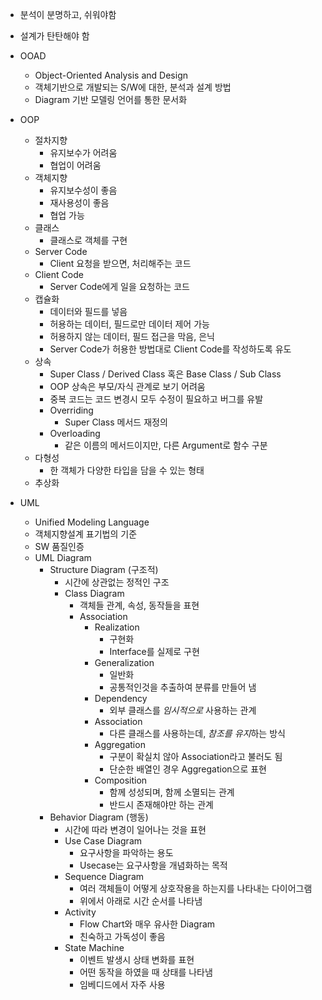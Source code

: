 - 분석이 분명하고, 쉬워야함
- 설계가 탄탄해야 함

- OOAD

  - Object-Oriented Analysis and Design
  - 객체기반으로 개발되는 S/W에 대한, 분석과 설계 방법
  - Diagram 기반 모델링 언어를 통한 문서화

- OOP

  - 절차지향
    - 유지보수가 어려움
    - 협업이 어려움
  - 객체지향
    - 유지보수성이 좋음
    - 재사용성이 좋음
    - 협업 가능
  - 클래스
    - 클래스로 객체를 구현
  - Server Code
    - Client 요청을 받으면, 처리해주는 코드
  - Client Code
    - Server Code에게 일을 요청하는 코드
  - 캡슐화
    - 데이터와 필드를 넣음
    - 허용하는 데이터, 필드로만 데이터 제어 가능
    - 허용하지 않는 데이터, 필드 접근을 막음, 은닉
    - Server Code가 허용한 방법대로 Client Code를 작성하도록 유도
  - 상속
    - Super Class / Derived Class 혹은 Base Class / Sub Class
    - OOP 상속은 부모/자식 관계로 보기 어려움
    - 중복 코드는 코드 변경시 모두 수정이 필요하고 버그를 유발
    - Overriding
      - Super Class 메서드 재정의
    - Overloading
      - 같은 이름의 메서드이지만, 다른 Argument로 함수 구분
  - 다형성
    - 한 객체가 다양한 타입을 담을 수 있는 형태
  - 추상화

- UML

  - Unified Modeling Language
  - 객체지향설계 표기법의 기준
  - SW 품질인증
  - UML Diagram
    - Structure Diagram (구조적)
      - 시간에 상관없는 정적인 구조
      - Class Diagram
        - 객체들 관계, 속성, 동작들을 표현
        - Association
          - Realization
            - 구현화
            - Interface를 실제로 구현
          - Generalization
            - 일반화
            - 공통적인것을 추출하여 분류를 만들어 냄
          - Dependency
            - 외부 클래스를 _임시적으로_ 사용하는 관계
          - Association
            - 다른 클래스를 사용하는데, *참조를 유지*하는 방식
          - Aggregation
            - 구분이 확실치 않아 Association라고 불러도 됨
            - 단순한 배열인 경우 Aggregation으로 표현
          - Composition
            - 함께 성성되며, 함께 소멸되는 관계
            - 반드시 존재해야만 하는 관계
    - Behavior Diagram (행동)
      - 시간에 따라 변경이 일어나는 것을 표현
      - Use Case Diagram
        - 요구사항을 파악하는 용도
        - Usecase는 요구사항을 개념화하는 목적
      - Sequence Diagram
        - 여러 객체들이 어떻게 상호작용을 하는지를 나타내는 다이어그램
        - 위에서 아래로 시간 순서를 나타냄
      - Activity
        - Flow Chart와 매우 유사한 Diagram
        - 친숙하고 가독성이 좋음
      - State Machine
        - 이벤트 발생시 상태 변화를 표현
        - 어떤 동작을 하였을 때 상태를 나타냄
        - 임베디드에서 자주 사용
